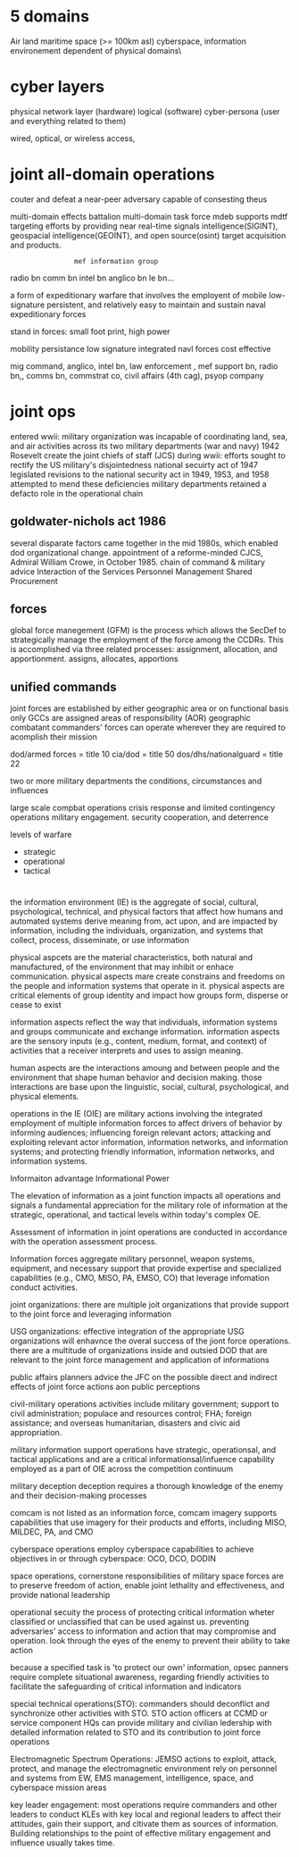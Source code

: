 # 5 domains

Air
land
maritime
space (>= 100km asl)
cyberspace, information environement dependent of physical domains\

# cyber layers
physical network layer (hardware)
logical (software)
cyber-persona (user and everything related to them)

wired, optical, or wireless access, 

# joint all-domain operations

couter and defeat a near-peer adversary capable of consesting theus


multi-domain effects battalion
multi-domain task force
mdeb supports mdtf targeting efforts by providing near real-time signals intelligence(SIGINT), geospacial intelligence(GEOINT), and open source(osint) target acquisition and products.

					mef information group
radio bn	comm bn	intel bn	anglico bn	le bn...


a form of expeditionary warfare that involves the employent of mobile low-signature persistent, and relatively easy to maintain and sustain naval expeditionary forces

stand in forces: small foot print, high power

mobility
persistance
low signature
integrated navl forces
cost effective


mig command, anglico, intel bn, law enforcement , mef support bn, radio bn,, comms bn, commstrat co, civil affairs (4th cag), psyop company





# joint ops
entered wwii: military organization was incapable of coordinating land, sea, and air activities across its two military departments (war and navy)
1942 Rosevelt create the joint chiefs of staff (JCS)
during wwii: efforts sought to rectify the US military's disjointedness
national secuirty act of 1947
legislated revisions to the national security act in 1949, 1953, and 1958 attempted to mend these deficiencies
military departments retained a defacto role in the operational chain


## goldwater-nichols act 1986
several disparate factors came together in the mid 1980s, which enabled dod organizational change.
appointment of a reforme-minded CJCS, Admiral William Crowe, in October 1985.
chain of command & military advice
Interaction of the Services
Personnel Management
Shared Procurement


## forces
global force manegement (GFM) is the process which allows the SecDef to strategically manage the employment of the force among the CCDRs. This is accomplished via three related processes: assignment, allocation, and apportionment.
assigns, allocates, apportions


## unified commands
joint forces are established by either geographic area or on functional basis
only GCCs are assigned areas of responsibility (AOR) 
geographic combatant commanders' forces can operate wherever they are required to acomplish their mission


dod/armed forces = title 10
cia/dod = title 50
dos/dhs/nationalguard = title 22



two or more military departments
the conditions, circumstances and influences




large scale compbat operations
crisis response and limited contingency operations
military engagement. security cooperation, and deterrence 


levels of warfare
* strategic
* operational
* tactical



# 

the information environment (IE) is the aggregate of social, cultural, psychological, technical, and physical factors that affect how humans and automated systems derive meaning from, act upon, and are
impacted by information, including the individuals, organization, and systems that collect, process, disseminate, or use information

physical aspcets are the material characteristics, both natural and manufactured, of the environment that may inhibit or enhace communication. physical aspects mare create constrains and freedoms on the people and information systems that operate in it. physical aspects are critical elements of group identity and impact how groups form, disperse or cease to exist

information aspects reflect the way that individuals, information systems and groups communicate and exchange information. information aspects are the sensory inputs (e.g., content, medium, format, and context) of activities that a receiver interprets and uses to assign meaning.

human aspects are the interactions amoung and between people and the environment that shape human behavior and decision making. those interactions are base upon the linguistic, social, cultural, psychological, and physical elements.


operations in the IE (OIE) are military actions involving the integrated employment of multiple information forces to affect drivers of behavior by informing audiences; influencing foreign relevant actors; attacking and exploiting relevant actor information, information networks, and information systems; and protecting friendly information, information networks, and information systems.

Informaiton advantage
Informational Power


The elevation of information as a joint function impacts all operations and signals a fundamental appreciation for the military role of information at the strategic, operational, and tactical levels within today's complex OE.


Assessment of information in joint operations are conducted in accordance with the operation assessment process.


Information forces aggregate military personnel, weapon systems, equipment, and necessary support that provide expertise and specialized capabilities (e.g., CMO, MISO, PA, EMSO, CO) that leverage infomation conduct activities.


joint organizations: there are multiple joit organizations that provide support to the joint force and leveraging information

USG organizations: effective integration of the appropriate USG organizations will enhavnce the overal success of the jiont force operations. there are a multitude of organizations inside and outsied DOD that are relevant to the joint force management and application of informations


public affairs planners advice the JFC on the possible direct and indirect effects of joint force actions aon public perceptions

civil-military operations activities include military government; support to civil administration; populace and resources control; FHA; foreign assistance; and overseas humanitarian, disasters and civic aid appropriation.

military information support operations have strategic, operationsal, and tactical applications and are a critical informationsal/infuence capability employed as a part of OIE across the competition continuum

military deception deception requires a thorough knowledge of the enemy and their decision-making processes


comcam is not listed as an information force, comcam imagery supports capabilities that use imagery for their products and efforts, including MISO, MILDEC, PA, and CMO

cyberspace operations employ cyberspace capabilities to achieve objectives in or through cyberspace: OCO, DCO, DODIN

space operations, cornerstone responsibilities of military space forces are to preserve freedom of action, enable joint lethality and effectiveness, and provide national leadership

operational secuity the process of protecting critical information wheter classified or unclassified that can be used against us. preventing adversaries' access to information and action that may compromise and operation. look through the eyes of the enemy to prevent their ability to take action

because a specified task is 'to protect our own' information, opsec panners require complete situational awareness, regarding friendly activities to facilitate the safeguarding of critical information and indicators

special technical operations(STO): commanders should deconflict and synchronize other activities with STO. STO action officers at CCMD or service component HQs can provide military and civilian ledership with detailed information related to STO and its contribution to joint force operations

Electromagnetic Spectrum Operations: JEMSO actions to exploit, attack, protect, and manage the electromagnetic environment rely on personnel and systems from EW, EMS management, intelligence, space, and cyberspace mission areas

key leader engagement: most operations require commanders and other leaders to conduct KLEs with key local and regional leaders to affect their attitudes, gain their support, and cltivate them as sources of information. Building relationships to the point of effective military engagement and influence usually takes time.



















































